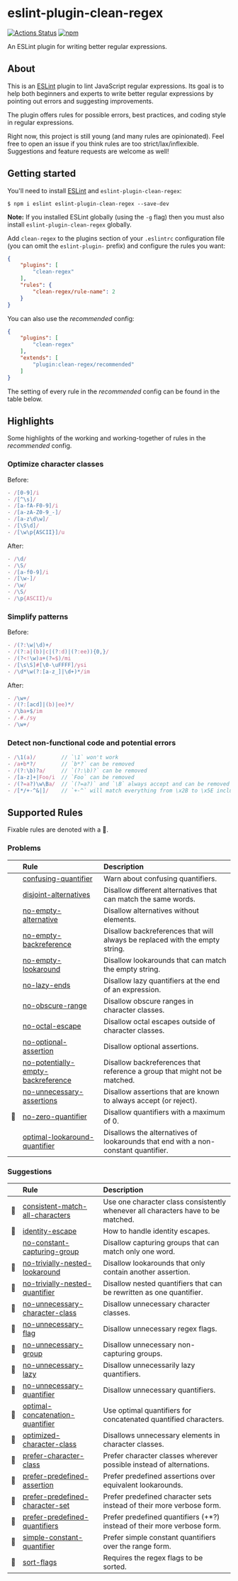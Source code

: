 # eslint-plugin-clean-regex

[![Actions Status](https://github.com/RunDevelopment/eslint-plugin-clean-regex/workflows/Node.js%20CI/badge.svg)](https://github.com/RunDevelopment/eslint-plugin-clean-regex/actions)
[![npm](https://img.shields.io/npm/v/eslint-plugin-clean-regex)](https://www.npmjs.com/package/eslint-plugin-clean-regex)

An ESLint plugin for writing better regular expressions.


## About

This is an [ESLint](http://eslint.org) plugin to lint JavaScript regular expressions. Its goal is to help both beginners and experts to write better regular expressions by pointing out errors and suggesting improvements.

The plugin offers rules for possible errors, best practices, and coding style in regular expressions.

Right now, this project is still young (and many rules are opinionated). Feel free to open an issue if you think rules are too strict/lax/inflexible. Suggestions and feature requests are welcome as well!


## Getting started

You'll need to install [ESLint](http://eslint.org) and `eslint-plugin-clean-regex`:

```
$ npm i eslint eslint-plugin-clean-regex --save-dev
```

**Note:** If you installed ESLint globally (using the `-g` flag) then you must also install `eslint-plugin-clean-regex` globally.

Add `clean-regex` to the plugins section of your `.eslintrc` configuration file (you can omit the `eslint-plugin-` prefix) and configure the rules you want:

```json
{
    "plugins": [
        "clean-regex"
    ],
    "rules": {
        "clean-regex/rule-name": 2
    }
}
```

You can also use the _recommended_ config:

```json
{
    "plugins": [
        "clean-regex"
    ],
    "extends": [
        "plugin:clean-regex/recommended"
    ]
}
```

The setting of every rule in the _recommended_ config can be found in the table below.


## Highlights

Some highlights of the working and working-together of rules in the _recommended_ config.

### Optimize character classes

Before:

```js
- /[0-9]/i
- /[^\s]/
- /[a-fA-F0-9]/i
- /[a-zA-Z0-9_-]/
- /[a-z\d\w]/
- /[\S\d]/
- /[\w\p{ASCII}]/u
```

After:

```js
- /\d/
- /\S/
- /[a-f0-9]/i
- /[\w-]/
- /\w/
- /\S/
- /\p{ASCII}/u
```

### Simplify patterns

Before:

```js
- /(?:\w|\d)+/
- /(?:a|(b)|c|(?:d)|(?:ee)){0,}/
- /(?<!\w)a+(?=$)/mi
- /[\s\S]#[\0-\uFFFF]/ysi
- /\d*\w(?:[a-z_]|\d+)*/im
```

After:

```js
- /\w+/
- /(?:[acd]|(b)|ee)*/
- /\ba+$/im
- /.#./sy
- /\w+/
```

### Detect non-functional code and potential errors

```js
- /\1(a)/        // `\1` won't work
- /a+b*?/        // `b*?` can be removed
- /(?:\b)?a/     // `(?:\b)?` can be removed
- /[a-z]+|Foo/i  // `Foo` can be removed
- /(?=a?)\w\Ba/  // `(?=a?)` and `\B` always accept and can be removed
- /[*/+-^&|]/    // `+-^` will match everything from \x2B to \x5E including all character A to Z
```


## Supported Rules

Fixable rules are denoted with a :wrench:.

<!-- BEGIN RULES -->
### Problems

| | Rule | Description |
| :--- | :--- | :--- |
|  | [confusing-quantifier](https://github.com/RunDevelopment/eslint-plugin-clean-regex/blob/master/docs/rules/confusing-quantifier.md) | Warn about confusing quantifiers. |
|  | [disjoint-alternatives](https://github.com/RunDevelopment/eslint-plugin-clean-regex/blob/master/docs/rules/disjoint-alternatives.md) | Disallow different alternatives that can match the same words. |
|  | [no-empty-alternative](https://github.com/RunDevelopment/eslint-plugin-clean-regex/blob/master/docs/rules/no-empty-alternative.md) | Disallow alternatives without elements. |
|  | [no-empty-backreference](https://github.com/RunDevelopment/eslint-plugin-clean-regex/blob/master/docs/rules/no-empty-backreference.md) | Disallow backreferences that will always be replaced with the empty string. |
|  | [no-empty-lookaround](https://github.com/RunDevelopment/eslint-plugin-clean-regex/blob/master/docs/rules/no-empty-lookaround.md) | Disallow lookarounds that can match the empty string. |
|  | [no-lazy-ends](https://github.com/RunDevelopment/eslint-plugin-clean-regex/blob/master/docs/rules/no-lazy-ends.md) | Disallow lazy quantifiers at the end of an expression. |
|  | [no-obscure-range](https://github.com/RunDevelopment/eslint-plugin-clean-regex/blob/master/docs/rules/no-obscure-range.md) | Disallow obscure ranges in character classes. |
|  | [no-octal-escape](https://github.com/RunDevelopment/eslint-plugin-clean-regex/blob/master/docs/rules/no-octal-escape.md) | Disallow octal escapes outside of character classes. |
|  | [no-optional-assertion](https://github.com/RunDevelopment/eslint-plugin-clean-regex/blob/master/docs/rules/no-optional-assertion.md) | Disallow optional assertions. |
|  | [no-potentially-empty-backreference](https://github.com/RunDevelopment/eslint-plugin-clean-regex/blob/master/docs/rules/no-potentially-empty-backreference.md) | Disallow backreferences that reference a group that might not be matched. |
|  | [no-unnecessary-assertions](https://github.com/RunDevelopment/eslint-plugin-clean-regex/blob/master/docs/rules/no-unnecessary-assertions.md) | Disallow assertions that are known to always accept (or reject). |
| :wrench: | [no-zero-quantifier](https://github.com/RunDevelopment/eslint-plugin-clean-regex/blob/master/docs/rules/no-zero-quantifier.md) | Disallow quantifiers with a maximum of 0. |
|  | [optimal-lookaround-quantifier](https://github.com/RunDevelopment/eslint-plugin-clean-regex/blob/master/docs/rules/optimal-lookaround-quantifier.md) | Disallows the alternatives of lookarounds that end with a non-constant quantifier. |

### Suggestions

| | Rule | Description |
| :--- | :--- | :--- |
| :wrench: | [consistent-match-all-characters](https://github.com/RunDevelopment/eslint-plugin-clean-regex/blob/master/docs/rules/consistent-match-all-characters.md) | Use one character class consistently whenever all characters have to be matched. |
| :wrench: | [identity-escape](https://github.com/RunDevelopment/eslint-plugin-clean-regex/blob/master/docs/rules/identity-escape.md) | How to handle identity escapes. |
|  | [no-constant-capturing-group](https://github.com/RunDevelopment/eslint-plugin-clean-regex/blob/master/docs/rules/no-constant-capturing-group.md) | Disallow capturing groups that can match only one word. |
| :wrench: | [no-trivially-nested-lookaround](https://github.com/RunDevelopment/eslint-plugin-clean-regex/blob/master/docs/rules/no-trivially-nested-lookaround.md) | Disallow lookarounds that only contain another assertion. |
| :wrench: | [no-trivially-nested-quantifier](https://github.com/RunDevelopment/eslint-plugin-clean-regex/blob/master/docs/rules/no-trivially-nested-quantifier.md) | Disallow nested quantifiers that can be rewritten as one quantifier. |
| :wrench: | [no-unnecessary-character-class](https://github.com/RunDevelopment/eslint-plugin-clean-regex/blob/master/docs/rules/no-unnecessary-character-class.md) | Disallow unnecessary character classes. |
| :wrench: | [no-unnecessary-flag](https://github.com/RunDevelopment/eslint-plugin-clean-regex/blob/master/docs/rules/no-unnecessary-flag.md) | Disallow unnecessary regex flags. |
| :wrench: | [no-unnecessary-group](https://github.com/RunDevelopment/eslint-plugin-clean-regex/blob/master/docs/rules/no-unnecessary-group.md) | Disallow unnecessary non-capturing groups. |
| :wrench: | [no-unnecessary-lazy](https://github.com/RunDevelopment/eslint-plugin-clean-regex/blob/master/docs/rules/no-unnecessary-lazy.md) | Disallow unnecessarily lazy quantifiers. |
| :wrench: | [no-unnecessary-quantifier](https://github.com/RunDevelopment/eslint-plugin-clean-regex/blob/master/docs/rules/no-unnecessary-quantifier.md) | Disallow unnecessary quantifiers. |
| :wrench: | [optimal-concatenation-quantifier](https://github.com/RunDevelopment/eslint-plugin-clean-regex/blob/master/docs/rules/optimal-concatenation-quantifier.md) | Use optimal quantifiers for concatenated quantified characters. |
| :wrench: | [optimized-character-class](https://github.com/RunDevelopment/eslint-plugin-clean-regex/blob/master/docs/rules/optimized-character-class.md) | Disallows unnecessary elements in character classes. |
| :wrench: | [prefer-character-class](https://github.com/RunDevelopment/eslint-plugin-clean-regex/blob/master/docs/rules/prefer-character-class.md) | Prefer character classes wherever possible instead of alternations. |
| :wrench: | [prefer-predefined-assertion](https://github.com/RunDevelopment/eslint-plugin-clean-regex/blob/master/docs/rules/prefer-predefined-assertion.md) | Prefer predefined assertions over equivalent lookarounds. |
| :wrench: | [prefer-predefined-character-set](https://github.com/RunDevelopment/eslint-plugin-clean-regex/blob/master/docs/rules/prefer-predefined-character-set.md) | Prefer predefined character sets instead of their more verbose form. |
| :wrench: | [prefer-predefined-quantifiers](https://github.com/RunDevelopment/eslint-plugin-clean-regex/blob/master/docs/rules/prefer-predefined-quantifiers.md) | Prefer predefined quantifiers (+*?) instead of their more verbose form. |
| :wrench: | [simple-constant-quantifier](https://github.com/RunDevelopment/eslint-plugin-clean-regex/blob/master/docs/rules/simple-constant-quantifier.md) | Prefer simple constant quantifiers over the range form. |
| :wrench: | [sort-flags](https://github.com/RunDevelopment/eslint-plugin-clean-regex/blob/master/docs/rules/sort-flags.md) | Requires the regex flags to be sorted. |
<!-- END RULES -->

